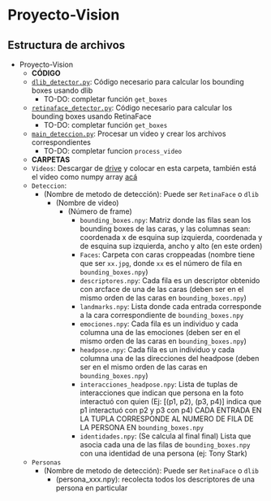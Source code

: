 # Proyecto-Vision

## Estructura de archivos

- Proyecto-Vision
  - **CÓDIGO**
  - [`dlib_detector.py`](main_deteccion.py): Código necesario para calcular los bounding boxes usando dlib
    - TO-DO: completar función `get_boxes`
  - [`retinaface_detector.py`](main_deteccion.py): Código necesario para calcular los bounding boxes usando RetinaFace
    - TO-DO: completar función `get_boxes`
  - [`main_deteccion.py`](main_deteccion.py): Procesar un video y crear los archivos correspondientes
    - TO-DO: completar funcion `process_video`
  - **CARPETAS**
  - `Videos`: Descargar de [drive](https://drive.google.com/drive/u/0/folders/1hHkDDtzuCoWAveTURGSAOugUBFF9jBZ7) y colocar en esta carpeta, también está el video como numpy array [acá](https://drive.google.com/open?id=1lNAghhACUCktvsMljfRoHyFYzB4FPHiW)
  - `Deteccion`:
    - (Nombre de metodo de detección): Puede ser `RetinaFace` o `dlib`
      - (Nombre de video)
        - (Número de frame)
          - `bounding_boxes.npy`: Matriz donde las filas sean los bounding boxes de las caras, y las columnas sean: coordenada x de esquina sup izquierda, coordenada y de esquina sup izquierda, ancho y alto (en este orden)
          - `Faces`: Carpeta con caras croppeadas (nombre tiene que ser `xx.jpg`, donde `xx` es el número de fila en `bounding_boxes.npy`)
          - `descriptores.npy`: Cada fila es un descriptor obtenido con arcface de una de las caras (deben ser en el mismo orden de las caras en `bounding_boxes.npy`)
          - `landmarks.npy`: Lista donde cada entrada corresponde a la cara correspondiente de `bounding_boxes.npy`
          - `emociones.npy`: Cada fila es un individuo y cada columna una de las emociones (deben ser en el mismo orden de las caras en `bounding_boxes.npy`)
          - `headpose.npy`: Cada fila es un individuo y cada columna una de las direcciones del headpose (deben ser en el mismo orden de las caras en `bounding_boxes.npy`)
          - `interacciones_headpose.npy`: Lista de tuplas de interacciones que indican que persona en la foto interactuó con quien (Ej: [(p1, p2), (p3, p4)] indica que p1 interactuó con p2 y p3 con p4) CADA ENTRADA EN LA TUPLA CORRESPONDE AL NUMERO DE FILA DE LA PERSONA EN `bounding_boxes.npy`
          - `identidades.npy`: (Se calcula al final final) Lista que asocia cada una de las filas de `bounding_boxes.npy` con una identidad de una persona (ej: Tony Stark)
  - `Personas`
    - (Nombre de metodo de detección): Puede ser `RetinaFace` o `dlib`
      - (persona_xxx.npy): recolecta todos los descriptores de una persona en particular
